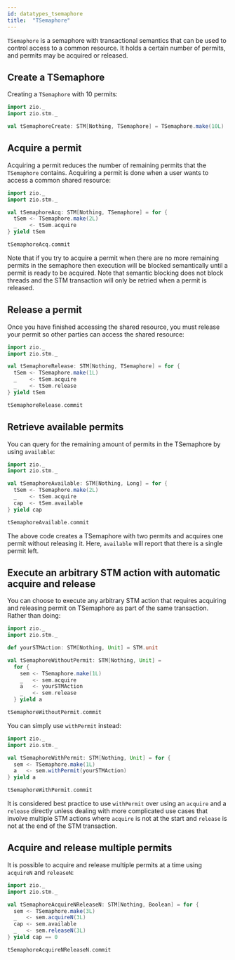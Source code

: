 ```yaml
---
id: datatypes_tsemaphore
title:  "TSemaphore"
---
```


`TSemaphore` is a semaphore with transactional semantics that can be used to control access to a common resource. It 
holds a certain number of permits, and permits may be acquired or released.

## Create a TSemaphore
Creating a `TSemaphore` with 10 permits:
```scala mdoc:silent
import zio._
import zio.stm._

val tSemaphoreCreate: STM[Nothing, TSemaphore] = TSemaphore.make(10L)
```

## Acquire a permit
Acquiring a permit reduces the number of remaining permits that the `TSemaphore` contains. Acquiring a permit is done 
when a user wants to access a common shared resource:
```scala mdoc:silent
import zio._
import zio.stm._

val tSemaphoreAcq: STM[Nothing, TSemaphore] = for {
  tSem <- TSemaphore.make(2L)
  _    <- tSem.acquire
} yield tSem

tSemaphoreAcq.commit
```
Note that if you try to acquire a permit when there are no more remaining permits in the semaphore then execution will be blocked semantically until a permit is ready to be acquired. Note that semantic blocking does not block threads and the STM transaction will only be retried when a permit is released.

## Release a permit
Once you have finished accessing the shared resource, you must release your permit so other parties can access the 
shared resource:
```scala mdoc:silent
import zio._
import zio.stm._

val tSemaphoreRelease: STM[Nothing, TSemaphore] = for {
  tSem <- TSemaphore.make(1L)
  _    <- tSem.acquire
  _    <- tSem.release
} yield tSem

tSemaphoreRelease.commit
```

## Retrieve available permits
You can query for the remaining amount of permits in the TSemaphore by using `available`:
```scala mdoc:silent
import zio._
import zio.stm._

val tSemaphoreAvailable: STM[Nothing, Long] = for {
  tSem <- TSemaphore.make(2L)
  _    <- tSem.acquire
  cap  <- tSem.available
} yield cap

tSemaphoreAvailable.commit
```
The above code creates a TSemaphore with two permits and acquires one permit without releasing it. Here, `available`
will report that there is a single permit left.

## Execute an arbitrary STM action with automatic acquire and release
You can choose to execute any arbitrary STM action that requires acquiring and releasing permit on TSemaphore as part
of the same transaction. Rather than doing:
```scala mdoc:silent
import zio._
import zio.stm._

def yourSTMAction: STM[Nothing, Unit] = STM.unit

val tSemaphoreWithoutPermit: STM[Nothing, Unit] = 
  for {
    sem <- TSemaphore.make(1L)
    _   <- sem.acquire
    a   <- yourSTMAction
    _   <- sem.release
  } yield a

tSemaphoreWithoutPermit.commit
```
You can simply use `withPermit` instead:
```scala mdoc:silent
import zio._
import zio.stm._

val tSemaphoreWithPermit: STM[Nothing, Unit] = for {
  sem <- TSemaphore.make(1L)
  a   <- sem.withPermit(yourSTMAction)
} yield a

tSemaphoreWithPermit.commit
```

It is considered best practice to use `withPermit` over using an `acquire` and a `release` directly unless dealing with more complicated use cases that involve multiple STM actions where `acquire` is not at the start and `release` is not at the end of the STM transaction.

## Acquire and release multiple permits
It is possible to acquire and release multiple permits at a time using `acquireN` and `releaseN`:
```scala mdoc:silent
import zio._
import zio.stm._

val tSemaphoreAcquireNReleaseN: STM[Nothing, Boolean] = for {
  sem <- TSemaphore.make(3L)
  _   <- sem.acquireN(3L)
  cap <- sem.available 
  _   <- sem.releaseN(3L)
} yield cap == 0

tSemaphoreAcquireNReleaseN.commit
```
